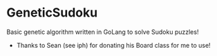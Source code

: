 # GeneticSudoku
Basic genetic algorithm written in GoLang to solve Sudoku puzzles!


* Thanks to Sean (see iph) for donating his Board class for me to use!
